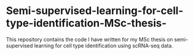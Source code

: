 # Semi-supervised-learning-for-cell-type-identification-MSc-thesis-
This repository contains the code I have written for my MSc thesis on semi-supervised learning for cell type identification using scRNA-seq data.
